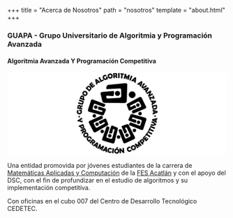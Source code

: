 +++
title = "Acerca de Nosotros"
path = "nosotros"
template = "about.html"
+++

### GUAPA - Grupo Universitario de Algoritmia y Programación Avanzada
#### Algoritmia Avanzada Y Programación Competitiva 
![Logo GUAPA](/logo.png "Logo GUAPA")

  Una entidad promovida por jóvenes estudiantes de la carrera de [Matemáticas Aplicadas y Computación](http://www.mac.acatlan.unam.mx/) de la [FES Acatlán](https://acatlan.unam.mx/) y con el apoyo del DSC, con el fin de profundizar en el estudio de algoritmos y su implementación competitiva. 

  Con oficinas en el cubo 007 del Centro de Desarrollo Tecnológico CEDETEC. 
